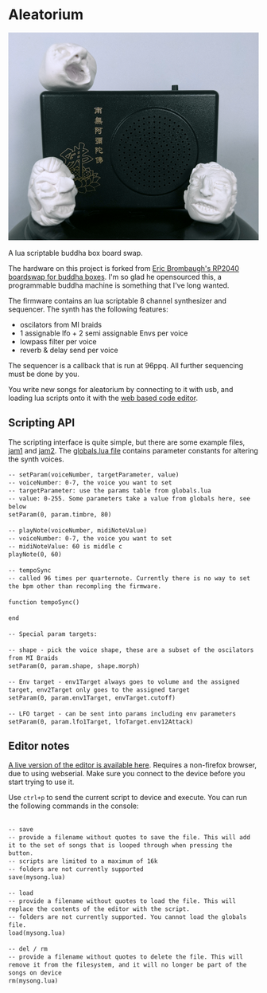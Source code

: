 # Aleatorium

![buddha box with heads](Docs/ImageWithHeads.png)

A lua scriptable buddha box board swap.

The hardware on this project is forked from [Eric Brombaugh's RP2040 boardswap for buddha boxes](https://github.com/emeb/RP2040_Projects/tree/main/buddhabox). I'm so glad he opensourced this, a programmable buddha machine is something that I've long wanted.

The firmware contains an lua scriptable 8 channel synthesizer and sequencer. The synth has the following features:
- oscilators from MI braids  
- 1 assignable lfo + 2 semi assignable Envs per voice
- lowpass filter per voice
- reverb & delay send per voice

The sequencer is a callback that is run at 96ppq. All further sequencing must be done by you.

You write new songs for aleatorium by connecting to it with usb, and loading lua scripts onto it with the [web based code editor](https://github.com/jonbro/aleatorium-editor).

## Scripting API

The scripting interface is quite simple, but there are some example files, [jam1](Firmware/jam1.lua) and [jam2](Firmware/jam2.lua). The [globals.lua file](Firmware/globals.lua) contains parameter constants for altering the synth voices.

```
-- setParam(voiceNumber, targetParameter, value)
-- voiceNumber: 0-7, the voice you want to set
-- targetParameter: use the params table from globals.lua
-- value: 0-255. Some parameters take a value from globals here, see below
setParam(0, param.timbre, 80)

-- playNote(voiceNumber, midiNoteValue)
-- voiceNumber: 0-7, the voice you want to set
-- midiNoteValue: 60 is middle c
playNote(0, 60)

-- tempoSync
-- called 96 times per quarternote. Currently there is no way to set the bpm other than recompling the firmware.

function tempoSync()

end

-- Special param targets:

-- shape - pick the voice shape, these are a subset of the oscilators from MI Braids
setParam(0, param.shape, shape.morph)

-- Env target - env1Target always goes to volume and the assigned target, env2Target only goes to the assigned target
setParam(0, param.env1Target, envTarget.cutoff)

-- LFO target - can be sent into params including env parameters
setParam(0, param.lfo1Target, lfoTarget.env12Attack)

```

## Editor notes

[A live version of the editor is available here](https://jonbro.github.io/aleatorium-editor/). Requires a non-firefox browser, due to using webserial. Make sure you connect to the device before you start trying to use it.

Use `ctrl+p` to send the current script to device and execute. You can run the following commands in the console:

```

-- save
-- provide a filename without quotes to save the file. This will add it to the set of songs that is looped through when pressing the button.
-- scripts are limited to a maximum of 16k
-- folders are not currently supported
save(mysong.lua)

-- load
-- provide a filename without quotes to load the file. This will replace the contents of the editor with the script.
-- folders are not currently supported. You cannot load the globals file.
load(mysong.lua)

-- del / rm
-- provide a filename without quotes to delete the file. This will remove it from the filesystem, and it will no longer be part of the songs on device
rm(mysong.lua)
```